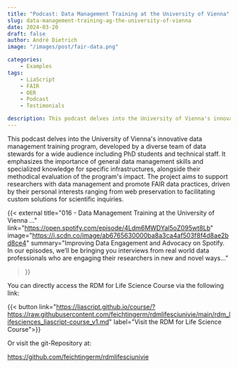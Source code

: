 ```yaml
---
title: "Podcast: Data Management Training at the University of Vienna"
slug: data-management-training-ag-the-university-of-vienna
date: 2024-03-20
draft: false
author: André Dietrich
image: "/images/post/fair-data.png"

categories:
    - Examples
tags:
    - LiaScript
    - FAIR
    - OER
    - Podcast
    - Testimonials

description: This podcast delves into the University of Vienna's innovative data management training program, developed by a diverse team of data stewards for a wide audience including PhD students and technical staff
---
```


This podcast delves into the University of Vienna's innovative data management training program, developed by a diverse team of data stewards for a wide audience including PhD students and technical staff. It emphasizes the importance of general data management skills and specialized knowledge for specific infrastructures, alongside their methodical evaluation of the program's impact.
The project aims to support researchers with data management and promote FAIR data practices, driven by their personal interests ranging from web preservation to facilitating custom solutions for scientific inquiries.

{{< external 
title="016 - Data Management Training at the University of Vienna ..."
link="https://open.spotify.com/episode/4Ldm6MWDYal5oZ095wt8Lb"
image="https://i.scdn.co/image/ab6765630000ba8a3ca4af503f8f4d8ae2bd8ce4"
summary="Improving Data Engagement and Advocacy on Spotify. In our episodes, we’ll be bringing you interviews from real world data professionals who are engaging their researchers in new and novel ways..."
>}}

You can directly access the RDM for Life Science Course via the following link:

{{< button link="https://liascript.github.io/course/?https://raw.githubusercontent.com/feichtingerm/rdmlifesciunivie/main/rdm_lifesciences_liascript-course_v1.md" label="Visit the RDM for Life Science Course">}}

Or visit the git-Repository at:

https://github.com/feichtingerm/rdmlifesciunivie

